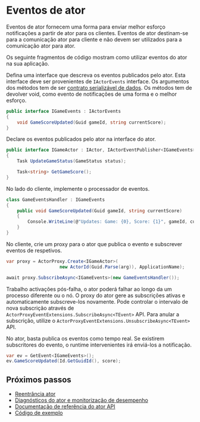 <properties
   pageTitle="Eventos de intervenientes fiáveis | Microsoft Azure"
   description="Introdução à eventos de serviço ferro fiável intervenientes."
   services="service-fabric"
   documentationCenter=".net"
   authors="vturecek"
   manager="timlt"
   editor=""/>

<tags
   ms.service="service-fabric"
   ms.devlang="dotnet"
   ms.topic="article"
   ms.tgt_pltfrm="NA"
   ms.workload="NA"
   ms.date="08/30/2016"
   ms.author="amanbha"/>


# <a name="actor-events"></a>Eventos de ator
Eventos de ator fornecem uma forma para enviar melhor esforço notificações a partir de ator para os clientes. Eventos de ator destinam-se para a comunicação ator para cliente e não devem ser utilizados para a comunicação ator para ator.

Os seguinte fragmentos de código mostram como utilizar eventos do ator na sua aplicação.

Defina uma interface que descreva os eventos publicados pelo ator. Esta interface deve ser provenientes de `IActorEvents` interface. Os argumentos dos métodos tem de ser [contrato serializável de dados](service-fabric-reliable-actors-notes-on-actor-type-serialization.md). Os métodos tem de devolver void, como evento de notificações de uma forma e o melhor esforço.

```csharp
public interface IGameEvents : IActorEvents
{
    void GameScoreUpdated(Guid gameId, string currentScore);
}
```

Declare os eventos publicados pelo ator na interface do ator.

```csharp
public interface IGameActor : IActor, IActorEventPublisher<IGameEvents>
{
    Task UpdateGameStatus(GameStatus status);

    Task<string> GetGameScore();
}
```

No lado do cliente, implemente o processador de eventos.

```csharp
class GameEventsHandler : IGameEvents
{
    public void GameScoreUpdated(Guid gameId, string currentScore)
    {
        Console.WriteLine(@"Updates: Game: {0}, Score: {1}", gameId, currentScore);
    }
}
```

No cliente, crie um proxy para o ator que publica o evento e subscrever eventos de respetivos.

```csharp
var proxy = ActorProxy.Create<IGameActor>(
                    new ActorId(Guid.Parse(arg)), ApplicationName);

await proxy.SubscribeAsync<IGameEvents>(new GameEventsHandler());
```

Trabalho activações pós-falha, o ator poderá falhar ao longo da um processo diferente ou o nó. O proxy do ator gere as subscrições ativas e automaticamente subscreve-los novamente. Pode controlar o intervalo de nova subscrição através de `ActorProxyEventExtensions.SubscribeAsync<TEvent>` API. Para anular a subscrição, utilize o `ActorProxyEventExtensions.UnsubscribeAsync<TEvent>` API.

No ator, basta publica os eventos como tempo real. Se existirem subscritores do evento, o runtime intervenientes irá enviá-los a notificação.

```csharp
var ev = GetEvent<IGameEvents>();
ev.GameScoreUpdated(Id.GetGuidId(), score);
```

## <a name="next-steps"></a>Próximos passos
 - [Reentrância ator](service-fabric-reliable-actors-reentrancy.md)
 - [Diagnósticos do ator e monitorização de desempenho](service-fabric-reliable-actors-diagnostics.md)
 - [Documentação de referência do ator API](https://msdn.microsoft.com/library/azure/dn971626.aspx)
 - [Código de exemplo](https://github.com/Azure/servicefabric-samples)

